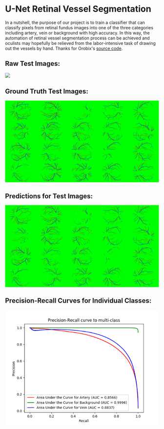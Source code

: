# U-Net Retinal Vessel Segmentation

In a nutshell, the purpose of our project is to train a classifier that can classify pixels from retinal fundus images into one of the three categories including artery, vein or background with high accuracy. In this way, the automation of retinal vessel segmentation process can be achieved and oculists may hopefully be relieved from the labor-intensive task of drawing out the vessels by hand. Thanks for Orobix's [source code](https://github.com/orobix/retina-unet).

## Raw Test Images:
![](test/all_originals.png)

## Ground Truth Test Images:
![](test/all_groundTruths.png)

## Predictions for Test Images:
![](test/all_predictions_hard.png)

## Precision-Recall Curves for Individual Classes:
![](test/Precision_recall_multiclass.png)